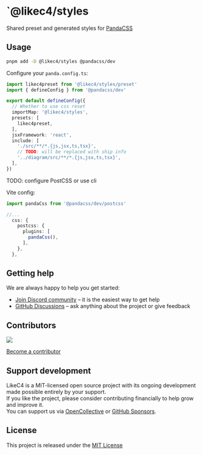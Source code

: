 # `@likec4/styles

Shared preset and generated styles for [PandaCSS](https://panda-css.com/)

## Usage

```bash
pnpm add -D @likec4/styles @pandacss/dev
```

Configure your `panda.config.ts`:

```ts
import likec4preset from '@likec4/styles/preset'
import { defineConfig } from '@pandacss/dev'

export default defineConfig({
  // Whether to use css reset
  importMap: '@likec4/styles',
  presets: [
    likec4preset,
  ],
  jsxFramework: 'react',
  include: [
    './src/**/*.{js,jsx,ts,tsx}',
    // TODO: will be replaced with ship info
    '../diagram/src/**/*.{js,jsx,ts,tsx}',
  ],
})
```

TODO: configure PostCSS or use cli

Vite config:

```ts
import pandaCss from '@pandacss/dev/postcss'

//...
  css: {
    postcss: {
      plugins: [
        pandaCss(),
      ],
    },
  },
```

## Getting help

We are always happy to help you get started:

- [Join Discord community](https://discord.gg/86ZSpjKAdA) – it is the easiest way to get help
- [GitHub Discussions](https://github.com/likec4/likec4/discussions) – ask anything about the project or give feedback

## Contributors

<a href="https://github.com/likec4/likec4/graphs/contributors">
  <img src="https://contrib.rocks/image?repo=likec4/likec4" />
</a>

[Become a contributor](../../CONTRIBUTING.md)

## Support development

LikeC4 is a MIT-licensed open source project with its ongoing development made possible entirely by your support.\
If you like the project, please consider contributing financially to help grow and improve it.\
You can support us via [OpenCollective](https://opencollective.com/likec4) or [GitHub Sponsors](https://github.com/sponsors/likec4).

## License

This project is released under the [MIT License](LICENSE)
